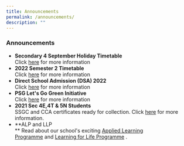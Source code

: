 ```yaml
---
title: Announcements
permalink: /announcements/
description: ""
---
```

### **Announcements**

*   **Secondary 4 September Holiday Timetable**  
    Click [here](/files/2022_Sec%204_%20September%20Holiday%20Timetable.pdf) for more information
*   **2022 Semester 2 Timetable**  
    Click [here](/files/2022%20Semester%202%20Timetable_v2_Class.pdf) for more information
*   **Direct School Admission (DSA) 2022**  
    Click [here](https://staging.d20c7gu3ctms61.amplifyapp.com/prospective-students/dsa/) for more information
*   **PSG Let's Go Green Initiative**  
    Click [here](https://beattysec.moe.edu.sg/qql/slot/u182/Partnership/PSG%20in%20Pictures/PSG_go%20green%20poster.jpeg) for more information
*   **2021 Sec 4E,4T & 5N Students**  
    SSGC and CCA certificates ready for collection. Click [here](https://beattysec.moe.edu.sg/others/sgc-and-cca-certificates-ready-for-collection) for more information.
*   **ALP and LLP  
    ** Read about our school's exciting [Applied Learning Programme](https://staging.d20c7gu3ctms61.amplifyapp.com/key-programmes/alp/) and [Learning for Life Programme](https://staging.d20c7gu3ctms61.amplifyapp.com/key-programmes/llp/) .